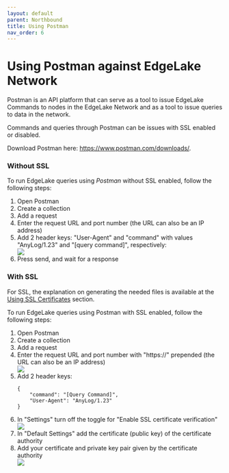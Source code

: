 ```yaml
---
layout: default
parent: Northbound
title: Using Postman
nav_order: 6
---
```

# Using Postman against EdgeLake Network
 
Postman is an API platform that can serve as a tool to issue EdgeLake Commands to nodes in the 
EdgeLake Network and as a tool to issue queries to data in the network.

Commands and queries through Postman can be issues with SSL enabled or disabled.  

Download Postman here: https://www.postman.com/downloads/.  

### Without SSL
To run EdgeLake queries using _Postman_ without SSL enabled, follow the following steps:
<ol start="1">
    <li>Open Postman</li>
    <li>Create a collection</li>
    <li>Add a request</li>
    <li>Enter the request URL and port number (the URL can also be an IP address)</li>
    <li>Add 2 header keys: "User-Agent" and "command" with values "AnyLog/1.23" and "[query command]", respectively:
        <div class="image-frame"><img src="https://user-images.githubusercontent.com/16313057/132929390-0f89b6c7-b88c-4665-a963-2da17645df20.png" /></div>
    </li>
    <li>Press send, and wait for a response</li>
</ol>


### With SSL

For SSL, the explanation on generating the needed files is available at the [Using SSL Certificates](https://github.com/AnyLog-co/documentation/blob/master/authentication.md#using-ssl-certificates) section.

To run EdgeLake queries using Postman with SSL enabled, follow the following steps:
<ol start="1">
    <li>Open Postman</li>
    <li>Create a collection</li>
    <li>Add a request</li>
    <li>Enter the request URL and port number with "https://" prepended (the URL can also be an IP address)
        <div class="image-frame"><img src="https://user-images.githubusercontent.com/16313057/132929414-7b75bc13-4d51-4a48-b189-6a8a75e41c8f.png" /></div>
    </li>
    <li>Add 2 header keys:
        <pre class="code-frame"><code class="language-json">{
    "command": "[Query Command]",
    "User-Agent": "AnyLog/1.23"
}</code></pre></li>
    <li>In "Settings" turn off the toggle for "Enable SSL certificate verification"
        <div class="image-frame"><img src="https://user-images.githubusercontent.com/16313057/132929419-282c6933-9c08-40a9-ae16-ef77224ff2fe.png" /></div>    
    </li>
    <li>In "Default Settings" add the certificate (public key) of the certificate authority</li>
    <li>Add your certificate and private key pair given by the certificate authority
        <div class="image-frame"><img src="https://user-images.githubusercontent.com/16313057/132929434-baa81c83-2ba8-467d-8b2d-a0db12bf6544.png" /></div>
    </li>
</ol>
